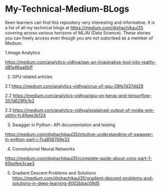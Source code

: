 # My-Technical-Medium-BLogs
Keen learners can find this repository very interesting and informative. It is a list of all my technical blogs at https://medium.com/@shachikaul35 covering across various horizons of ML/AI (Data Science). These stories you can freely access even though you are not subsribed as a member of Medium. 

1.Image Analytics

https://medium.com/analytics-vidhya/gan-an-imaginative-tool-into-reality-d8fa46aa6bff

2. GPU related articles

  2.1 https://medium.com/analytics-vidhya/crux-of-gpu-28fe7d37dd28

  2.2 https://medium.com/analytics-vidhya/gpu-on-keras-and-tensorflow-357d629fb7e2

  2.3 https://medium.com/analytics-vidhya/explained-output-of-nvidia-smi-utility-fc4fbee3b124
  
3. Swagger in Python- API documentation and testing 

https://medium.com/@shachikaul35/intuitive-understanding-of-swagger-in-python-part-i-7ca856769e32

4. Convolutional Neural Networks

https://medium.com/@shachikaul35/complete-guide-about-cnns-part-1-65bdfee3cae3

5. Gradient Descent Problems and Solutions
https://medium.com/@shachikaul35/gradient-descent-problems-and-solutions-in-deep-learning-8002bbac09d5


